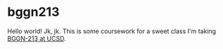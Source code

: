 # bggn213

Hello world!  Jk, jk. 
This is some coursework for a sweet class I'm taking [BGGN-213 at UCSD](https://bioboot.github.io/bggn213_S19/).
